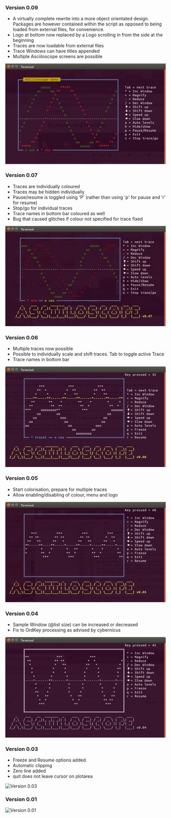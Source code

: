 ### Version 0.09
- A virtually complete rewrite into a more object orientated design. Packages are however 
contained within the script as opposed to being loaded from external files, for convenience.
- Logo at bottom now replaced by a Logo scrolling in from the side at the beginning
- Traces are now loadable from external files
- Trace Windows can have titles appended
- Multiple Asciiloscope screens are possible

![Vesion 0.09](https://github.com/saiftynet/ASCIILOSCOPE/blob/master/images/Version%200.09.jpg)


### Version 0.07
- Traces are individually coloured
- Traces may be hidden individually
- Pause/resume is toggled using 'P' (rather than using 'p' for pause and 'r' for resume)
- Stop/go for individual traces
- Trace names in bottom bar coloured as well
- Bug that caused glitches if colour not specified for trace fixed

![Vesion 0.07](https://github.com/saiftynet/ASCIILOSCOPE/blob/master/images/Version%200.07.jpg)

### Version 0.06
- Multiple traces now possible
- Possible to individually scale and shift traces.  Tab to toggle active Trace
- Trace names in bottom bar

![Vesion 0.06](https://github.com/saiftynet/ASCIILOSCOPE/blob/master/images/Version%200.06.jpg)

### Version 0.05
- Start colorisation, prepare for multiple traces
- Allow enabling/disabling of colour, menu and logo

![Vesion 0.05](https://github.com/saiftynet/ASCIILOSCOPE/blob/master/images/Version%200.05.jpg)

### Version 0.04
- Sample Window (@list size) can be increased or decreased
- Fix to OrdKey processing as advised by cybernicus

![Version 0.04](https://github.com/saiftynet/ASCIILOSCOPE/blob/master/images/Version%200.04.jpg)

### Version 0.03

- Freeze and Resume options added.
- Automatic clipping
- Zero line added
- quit does not leave cursor on plotarea

![Version 0.03](https://github.com/saiftynet/ASCIILOSCOPE/blob/master/images/Version%200.03.jpg)


### Version 0.01

![Version 0.01](https://github.com/saiftynet/ASCIILOSCOPE/blob/master/images/asciiloscope.gif)

